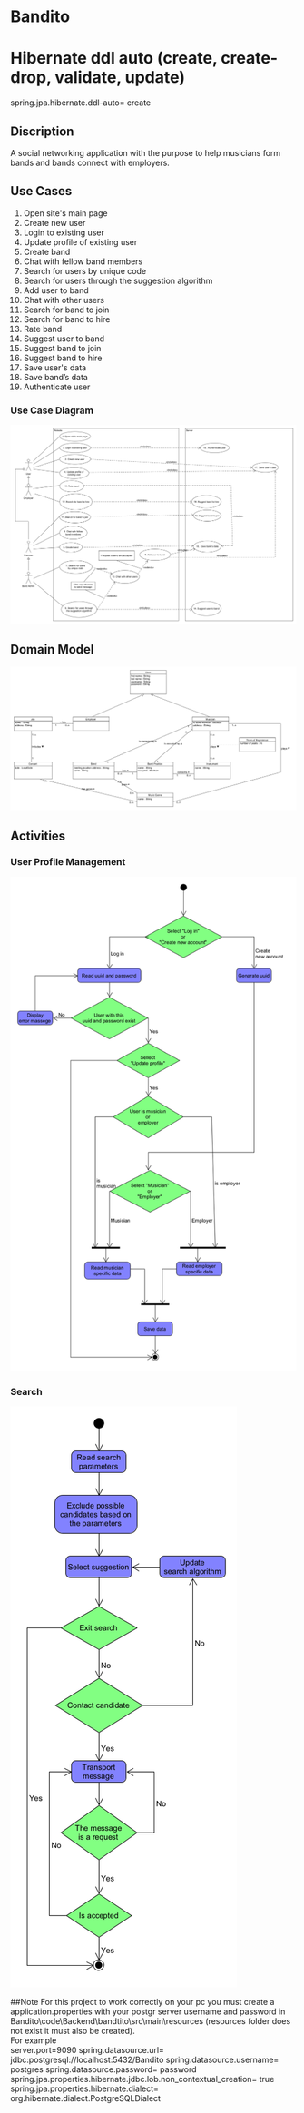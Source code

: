 # Bandito

# Hibernate ddl auto (create, create-drop, validate, update)
spring.jpa.hibernate.ddl-auto= create 
 
## Discription 

A social networking application with the purpose to help musicians form bands and bands connect with employers.  

## Use Cases

1. Open site's main page
2. Create new user
3. Login to existing user
4. Update profile of existing user 
5. Create band
6. Chat with fellow band members
7. Search for users by unique code 
8. Search for users through the suggestion algorithm
9. Add user to band
10. Chat with other users
11. Search for band to join
12. Search for band to hire
13. Rate band
14. Suggest user to band
15. Suggest band to join
16. Suggest band to hire
17. Save user's data
18. Save band’s data
19. Authenticate user

### Use Case Diagram

![Use case Diagram](docs/UseCase.png)

## Domain Model

![Domain Model Diagram](docs/DomainModel.png)

## Activities

### User Profile Management

![User Profile Management Activity Diagram](docs/UserProfileManagement.png)

### Search

![Search Activity Diagram](docs/Search.png)

##Note
For this project to work correctly on your pc you must create a application.properties with your postgr
 server username and password in Bandito\code\Backend\bandtito\src\main\resources
(resources folder does not exist it must also be created).<br />
For example<br />
server.port=9090
spring.datasource.url= jdbc:postgresql://localhost:5432/Bandito
spring.datasource.username= postgres
spring.datasource.password= password
spring.jpa.properties.hibernate.jdbc.lob.non_contextual_creation= true
spring.jpa.properties.hibernate.dialect= org.hibernate.dialect.PostgreSQLDialect